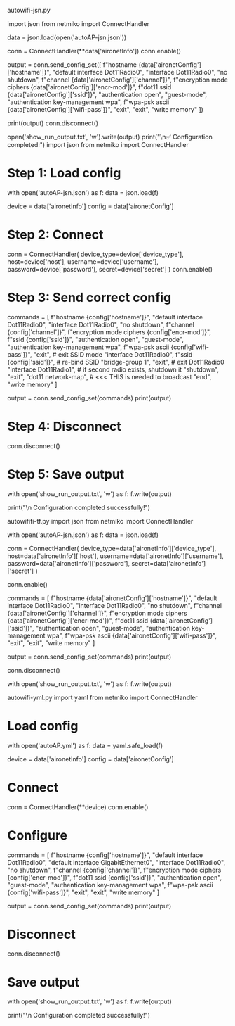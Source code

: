autowifi-jsn.py

  import json
from netmiko import ConnectHandler

data = json.load(open('autoAP-jsn.json'))

conn = ConnectHandler(**data['aironetInfo'])
conn.enable()

output = conn.send_config_set([
    f"hostname {data['aironetConfig']['hostname']}",
    "default interface Dot11Radio0",
    "interface Dot11Radio0",
    "no shutdown",
    f"channel {data['aironetConfig']['channel']}",
    f"encryption mode ciphers {data['aironetConfig']['encr-mod']}",
    f"dot11 ssid {data['aironetConfig']['ssid']}",
    "authentication open",
    "guest-mode",
    "authentication key-management wpa",
    f"wpa-psk ascii {data['aironetConfig']['wifi-pass']}",
    "exit",
    "exit",
    "write memory"
])

print(output)
conn.disconnect()

open('show_run_output.txt', 'w').write(output)
print("\n✅ Configuration completed!")
import json
from netmiko import ConnectHandler

# Step 1: Load config
with open('autoAP-jsn.json') as f:
    data = json.load(f)

device = data['aironetInfo']
config = data['aironetConfig']

# Step 2: Connect
conn = ConnectHandler(
    device_type=device['device_type'],
    host=device['host'],
    username=device['username'],
    password=device['password'],
    secret=device['secret']
)
conn.enable()

# Step 3: Send correct config
commands = [
    f"hostname {config['hostname']}",
    "default interface Dot11Radio0",
    "interface Dot11Radio0",
    "no shutdown",
    f"channel {config['channel']}",
    f"encryption mode ciphers {config['encr-mod']}",
    f"ssid {config['ssid']}",
    "authentication open",
    "guest-mode",
    "authentication key-management wpa",
    f"wpa-psk ascii {config['wifi-pass']}",
    "exit",  # exit SSID mode
    "interface Dot11Radio0",
    f"ssid {config['ssid']}",   # re-bind SSID
    "bridge-group 1",
    "exit",  # exit Dot11Radio0
    "interface Dot11Radio1",    # if second radio exists, shutdown it
    "shutdown",
    "exit",
    "dot11 network-map",        # <<< THIS is needed to broadcast
    "end",
    "write memory"
]

output = conn.send_config_set(commands)
print(output)

# Step 4: Disconnect
conn.disconnect()

# Step 5: Save output
with open('show_run_output.txt', 'w') as f:
    f.write(output)

print("\n Configuration completed successfully!")


  autowififi-tf.py
  import json
from netmiko import ConnectHandler

with open('autoAP-jsn.json') as f:
    data = json.load(f)

conn = ConnectHandler(
    device_type=data['aironetInfo']['device_type'],
    host=data['aironetInfo']['host'],
    username=data['aironetInfo']['username'],
    password=data['aironetInfo']['password'],
    secret=data['aironetInfo']['secret']
)

conn.enable()

commands = [
    f"hostname {data['aironetConfig']['hostname']}",
    "default interface Dot11Radio0",
    "interface Dot11Radio0",
    "no shutdown",
    f"channel {data['aironetConfig']['channel']}",
    f"encryption mode ciphers {data['aironetConfig']['encr-mod']}",
    f"dot11 ssid {data['aironetConfig']['ssid']}",
    "authentication open",
    "guest-mode",
    "authentication key-management wpa",
    f"wpa-psk ascii {data['aironetConfig']['wifi-pass']}",
    "exit",
    "exit",
    "write memory"
]

output = conn.send_config_set(commands)
print(output)

conn.disconnect()

with open('show_run_output.txt', 'w') as f:
    f.write(output)

autowifi-yml.py
  import yaml
from netmiko import ConnectHandler

# Load config
with open('autoAP.yml') as f:
    data = yaml.safe_load(f)

device = data['aironetInfo']
config = data['aironetConfig']

# Connect
conn = ConnectHandler(**device)
conn.enable()

# Configure
commands = [
    f"hostname {config['hostname']}",
    "default interface Dot11Radio0",
    "default interface GigabitEthernet0",
    "interface Dot11Radio0",
    "no shutdown",
    f"channel {config['channel']}",
    f"encryption mode ciphers {config['encr-mod']}",
    f"dot11 ssid {config['ssid']}",
    "authentication open",
    "guest-mode",
    "authentication key-management wpa",
    f"wpa-psk ascii {config['wifi-pass']}",
    "exit",
    "exit",
    "write memory"
]

output = conn.send_config_set(commands)
print(output)

# Disconnect
conn.disconnect()

# Save output
with open('show_run_output.txt', 'w') as f:
    f.write(output)

print("\n Configuration completed successfully!")

